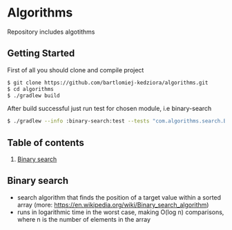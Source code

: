 # Algorithms

Repository includes algotithms

## Getting Started

First of all you should clone and compile project

```Bash
$ git clone https://github.com/bartlomiej-kedziora/algorithms.git
$ cd algorithms
$ ./gradlew build
```

After build successful just run test for chosen module, i.e binary-search 

```Bash
$ ./gradlew --info :binary-search:test --tests "com.algorithms.search.BinarySearchTestSuite"
```

## Table of contents

1. [Binary search](#binary-search)

## Binary search

- search algorithm that finds the position of a target value within a sorted array (more: https://en.wikipedia.org/wiki/Binary_search_algorithm)
- runs in logarithmic time in the worst case, making O(log n) comparisons, where n is the number of elements in the array


